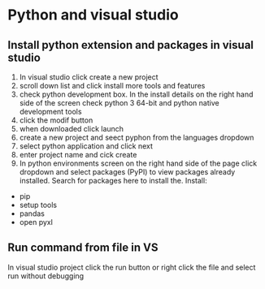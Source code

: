 Python and visual studio
=======================

Install python extension and packages in visual studio
--------------------------------------------------------

1. In visual studio click create a new project
2. scroll down list and click install more tools and features
3. check python development box.  In the install details on the right hand side of the screen check python 3 64-bit
and python native development tools
4. click the modif button
5. when downloaded click launch
6. create a new project and seect pyphon from the languages dropdown
7. select python application and click next
8. enter project name and cick create
9. In python environments screen on the right hand side of the page click dropdown and select packages (PyPI)
to view packages already installed.  Search for packages here to install the.  Install:
- pip
- setup tools
- pandas
- open pyxl

Run command from file in VS
---------------------------
In visual studio project click the run button or right click the file and select run without debugging
